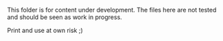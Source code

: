 This folder is for content under development.
The files here are not tested and should be seen as work in progress. 

Print and use at own risk ;)
